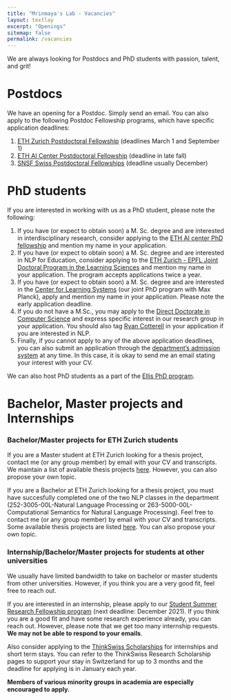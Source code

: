 ```yaml
---
title: "Mrinmaya's Lab - Vacancies"
layout: textlay
excerpt: "Openings"
sitemap: false
permalink: /vacancies
---
```

We are always looking for Postdocs and PhD students with passion, talent, and grit!

# Postdocs
We have an opening for a Postdoc. Simply send an email. You can also apply to the following Postdoc Fellowship programs, which have specific application deadlines:
1. [ETH Zurich Postdoctoral Fellowship](https://ethz.ch/en/research/research-promotion/eth-fellowships.html) (deadlines March 1 and September 1)
2. [ETH AI Center Postdoctoral Fellowship](https://ai.ethz.ch/education/phd-and-postdoc-programs.html) (deadline in late fall)
3. [SNSF Swiss Postdoctoral Fellowships](https://www.snf.ch/en/m1NtWp4nTELQixlu/funding/horizon-europe-swiss-postdoctoral-fellowships) (deadline usually December)

# PhD students
If you are interested in working with us as a PhD student, please note the following:
1. If you have (or expect to obtain soon) a M. Sc. degree and are interested in interdisciplinary research, consider applying to the [ETH AI center PhD fellowship](https://ai.ethz.ch/education/phd-and-postdoc-programs.html) and mention my name in your application.
2. If you have (or expect to obtain soon) a M. Sc. degree and are interested in NLP for Education, consider applying to the [ETH Zurich - EPFL Joint Doctoral Program in the Learning Sciences](https://lse.ethz.ch/doctoral-program-in-learning-sciences.html) and mention my name in your application. The program accepts applications twice a year.
3. If you have (or expect to obtain soon) a M. Sc. degree and are interested in the [Center for Learning Systems](https://learning-systems.org/) (our joint PhD program with Max Planck), apply and mention my name in your application. Please note the early application deadline.
4. If you do not have a M.Sc., you may apply to the [Direct Doctorate in Computer Science](https://inf.ethz.ch/doctorate/direct-doctorate-computer-science.html) and express specific interest in our research group in your application. You should also tag [Ryan Cotterell](https://rycolab.io/) in your application if you are interested in NLP.
5. Finally, if you cannot apply to any of the above application deadlines, you can also submit an application through the [department’s admission system](https://www.inf.ethz.ch/phd-application) at any time. In this case, it is okay to send me an email stating your interest with your CV.

We can also host PhD students as a part of the [Ellis PhD program](https://ellis.eu/).

# Bachelor, Master projects and Internships
### Bachelor/Master projects for ETH Zurich students
If you are a Master student at ETH Zurich looking for a thesis project, contact me (or any group member) by email with your CV and transcripts. We maintain a list of available thesis projects [here](https://docs.google.com/document/d/1V6VXXAUmfEURldrbPtCiIFAOW4UKoXT49fTvTSOsRTk/edit#). However, you can also propose your own topic.

If you are a Bachelor at ETH Zurich looking for a thesis project, you must have succesfully completed one of the two NLP classes in the department (252-3005-00L-Natural Language Processing or 263-5000-00L-Computational Semantics for Natural Language Processing). Feel free to contact me (or any group member) by email with your CV and transcripts. Some available thesis projects are listed [here](https://docs.google.com/document/d/1V6VXXAUmfEURldrbPtCiIFAOW4UKoXT49fTvTSOsRTk/edit#). You can also propose your own topic.

### Internship/Bachelor/Master projects for students at other universities
We usually have limited bandwidth to take on bachelor or master students from other universities. However, if you think you are a very good fit, feel free to reach out.

If you are interested in an internship, please apply to our [Student Summer Research Fellowship program](https://www.inf.ethz.ch/studies/summer-research-fellowship.html) (next deadline: December 2021). If you think you are a good fit and have some research experience already, you can reach out. However, please note that we get too many internship requests. **We may not be able to respond to your emails**.

Also consider applying to the [ThinkSwiss Scholarships](https://thinkswiss.org/) for internships and short term stays. You can refer to the ThinkSwiss Research Scholarship pages to support your stay in Switzerland for up to 3 months and the deadline for applying is in January each year.

**Members of various minority groups in academia are especially encouraged to apply.**
